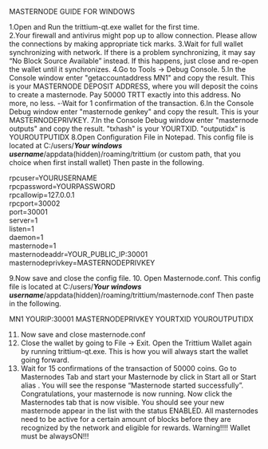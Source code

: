 MASTERNODE GUIDE FOR WINDOWS

1.Open and Run the trittium-qt.exe wallet for the first time.  
2.Your firewall and antivirus might pop up to allow connection. Please allow the connections by making appropriate tick marks.
3.Wait for full wallet synchronizing with network. If there is a problem synchronizing, it may say “No Block Source Available” instead. If this happens, just close and re-open the wallet until it synchronizes. 
4.Go to Tools -> Debug Console.
5.In the Console window enter "getaccountaddress MN1" and copy the result. This is your MASTERNODE DEPOSIT ADDRESS, where you will deposit the coins to create a masternode. Pay 50000 TRTT exactly into this address. No more, no less.
-·Wait for 1 confirmation of the transaction.
6.In the Console Debug window enter "masternode genkey" and copy the result. This is your MASTERNODEPRIVKEY.
7.In the Console Debug window enter "masternode outputs" and copy the result. "txhash" is your YOURTXID. "outputidx" is YOUROUTPUTIDX
8.Open Configuration File in Notepad. This config file is located at C:/users/***Your windows username***/appdata(hidden)/roaming/trittium (or custom path, that you choice when first install wallet)   Then paste in the following.

rpcuser=YOURUSERNAME <br />
rpcpassword=YOURPASSWORD <br />
rpcallowip=127.0.0.1 <br />
rpcport=30002 <br />
port=30001 <br />
server=1 <br />
listen=1 <br />
daemon=1 <br />
masternode=1 <br />
masternodeaddr=YOUR_PUBLIC_IP:30001 <br />
masternodeprivkey=MASTERNODEPRIVKEY <br />

9.Now save and close the config file. 
10. Open Masternode.conf. This config file is located at C:/users/***Your windows username***/appdata(hidden)/roaming/trittium/masternode.conf  Then paste in the following.

MN1 YOURIP:30001 MASTERNODEPRIVKEY YOURTXID YOUROUTPUTIDX

11. Now save and close masternode.conf
12. Close the wallet by going to File -> Exit.
Open the Trittium Wallet again by running trittium-qt.exe. This is how you will always start the wallet going forward.
13. Wait for 15 confirmations of the transaction of 50000 coins.
Go to Masternodes Tab and start your Masternode by click in Start all or Start alias . You will see the response “Masternode started successfully”. Congratulations, your masternode is now running.
Now click the Masternodes tab that is now visible. You should see your new masternode appear in the list with the status ENABLED.
All masternodes need to be active for a certain amount of blocks before they are recognized by the network and eligible for rewards.
Warning!!!!  Wallet must be alwaysON!!! 